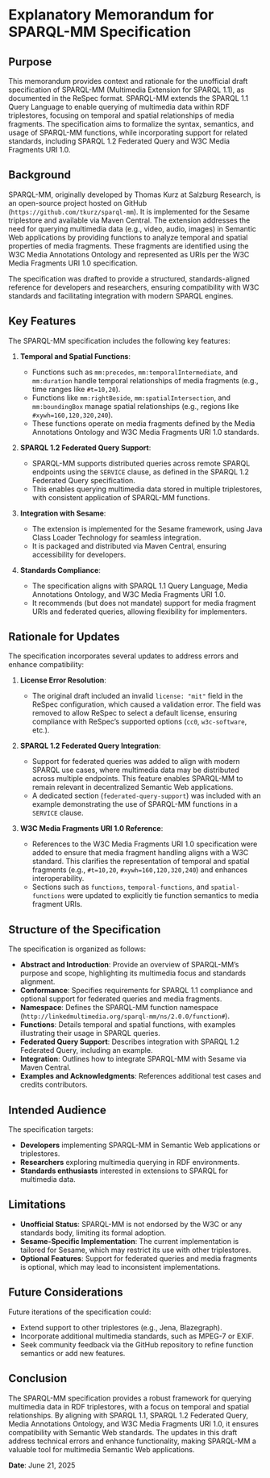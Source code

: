 # Explanatory Memorandum for SPARQL-MM Specification

## Purpose
This memorandum provides context and rationale for the unofficial draft specification of SPARQL-MM (Multimedia Extension for SPARQL 1.1), as documented in the ReSpec format. SPARQL-MM extends the SPARQL 1.1 Query Language to enable querying of multimedia data within RDF triplestores, focusing on temporal and spatial relationships of media fragments. The specification aims to formalize the syntax, semantics, and usage of SPARQL-MM functions, while incorporating support for related standards, including SPARQL 1.2 Federated Query and W3C Media Fragments URI 1.0.

## Background
SPARQL-MM, originally developed by Thomas Kurz at Salzburg Research, is an open-source project hosted on GitHub (`https://github.com/tkurz/sparql-mm`). It is implemented for the Sesame triplestore and available via Maven Central. The extension addresses the need for querying multimedia data (e.g., video, audio, images) in Semantic Web applications by providing functions to analyze temporal and spatial properties of media fragments. These fragments are identified using the W3C Media Annotations Ontology and represented as URIs per the W3C Media Fragments URI 1.0 specification.

The specification was drafted to provide a structured, standards-aligned reference for developers and researchers, ensuring compatibility with W3C standards and facilitating integration with modern SPARQL engines.

## Key Features
The SPARQL-MM specification includes the following key features:

1. **Temporal and Spatial Functions**:
   - Functions such as `mm:precedes`, `mm:temporalIntermediate`, and `mm:duration` handle temporal relationships of media fragments (e.g., time ranges like `#t=10,20`).
   - Functions like `mm:rightBeside`, `mm:spatialIntersection`, and `mm:boundingBox` manage spatial relationships (e.g., regions like `#xywh=160,120,320,240`).
   - These functions operate on media fragments defined by the Media Annotations Ontology and W3C Media Fragments URI 1.0 standards.

2. **SPARQL 1.2 Federated Query Support**:
   - SPARQL-MM supports distributed queries across remote SPARQL endpoints using the `SERVICE` clause, as defined in the SPARQL 1.2 Federated Query specification.
   - This enables querying multimedia data stored in multiple triplestores, with consistent application of SPARQL-MM functions.

3. **Integration with Sesame**:
   - The extension is implemented for the Sesame framework, using Java Class Loader Technology for seamless integration.
   - It is packaged and distributed via Maven Central, ensuring accessibility for developers.

4. **Standards Compliance**:
   - The specification aligns with SPARQL 1.1 Query Language, Media Annotations Ontology, and W3C Media Fragments URI 1.0.
   - It recommends (but does not mandate) support for media fragment URIs and federated queries, allowing flexibility for implementers.

## Rationale for Updates
The specification incorporates several updates to address errors and enhance compatibility:

1. **License Error Resolution**:
   - The original draft included an invalid `license: "mit"` field in the ReSpec configuration, which caused a validation error. The field was removed to allow ReSpec to select a default license, ensuring compliance with ReSpec’s supported options (`cc0`, `w3c-software`, etc.).

2. **SPARQL 1.2 Federated Query Integration**:
   - Support for federated queries was added to align with modern SPARQL use cases, where multimedia data may be distributed across multiple endpoints. This feature enables SPARQL-MM to remain relevant in decentralized Semantic Web applications.
   - A dedicated section (`federated-query-support`) was included with an example demonstrating the use of SPARQL-MM functions in a `SERVICE` clause.

3. **W3C Media Fragments URI 1.0 Reference**:
   - References to the W3C Media Fragments URI 1.0 specification were added to ensure that media fragment handling aligns with a W3C standard. This clarifies the representation of temporal and spatial fragments (e.g., `#t=10,20`, `#xywh=160,120,320,240`) and enhances interoperability.
   - Sections such as `functions`, `temporal-functions`, and `spatial-functions` were updated to explicitly tie function semantics to media fragment URIs.

## Structure of the Specification
The specification is organized as follows:
- **Abstract and Introduction**: Provide an overview of SPARQL-MM’s purpose and scope, highlighting its multimedia focus and standards alignment.
- **Conformance**: Specifies requirements for SPARQL 1.1 compliance and optional support for federated queries and media fragments.
- **Namespace**: Defines the SPARQL-MM function namespace (`http://linkedmultimedia.org/sparql-mm/ns/2.0.0/function#`).
- **Functions**: Details temporal and spatial functions, with examples illustrating their usage in SPARQL queries.
- **Federated Query Support**: Describes integration with SPARQL 1.2 Federated Query, including an example.
- **Integration**: Outlines how to integrate SPARQL-MM with Sesame via Maven Central.
- **Examples and Acknowledgments**: References additional test cases and credits contributors.

## Intended Audience
The specification targets:
- **Developers** implementing SPARQL-MM in Semantic Web applications or triplestores.
- **Researchers** exploring multimedia querying in RDF environments.
- **Standards enthusiasts** interested in extensions to SPARQL for multimedia data.

## Limitations
- **Unofficial Status**: SPARQL-MM is not endorsed by the W3C or any standards body, limiting its formal adoption.
- **Sesame-Specific Implementation**: The current implementation is tailored for Sesame, which may restrict its use with other triplestores.
- **Optional Features**: Support for federated queries and media fragments is optional, which may lead to inconsistent implementations.

## Future Considerations
Future iterations of the specification could:
- Extend support to other triplestores (e.g., Jena, Blazegraph).
- Incorporate additional multimedia standards, such as MPEG-7 or EXIF.
- Seek community feedback via the GitHub repository to refine function semantics or add new features.

## Conclusion
The SPARQL-MM specification provides a robust framework for querying multimedia data in RDF triplestores, with a focus on temporal and spatial relationships. By aligning with SPARQL 1.1, SPARQL 1.2 Federated Query, Media Annotations Ontology, and W3C Media Fragments URI 1.0, it ensures compatibility with Semantic Web standards. The updates in this draft address technical errors and enhance functionality, making SPARQL-MM a valuable tool for multimedia Semantic Web applications.

**Date**: June 21, 2025
